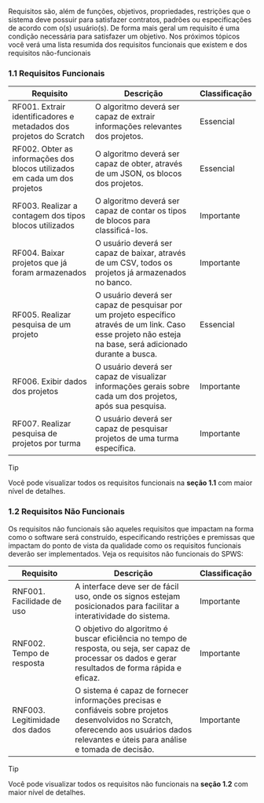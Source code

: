 Requisitos são, além de funções, objetivos, propriedades, restrições que o sistema deve possuir para satisfazer contratos, padrões ou especificações de acordo com o(s) usuário(s). De forma mais geral um requisito é uma condição necessária para satisfazer um objetivo. Nos próximos tópicos você verá uma lista resumida dos requisitos funcionais que existem e dos requisitos não-funcionais

### 1.1 Requisitos Funcionais

| Requisito | Descrição | Classificação |
| --- | --- | --- |
| RF001. Extrair identificadores e metadados dos projetos do Scratch | O algoritmo deverá ser capaz de extrair informações relevantes dos projetos. | Essencial | 
| RF002. Obter as informações dos blocos utilizados em cada um dos projetos | O algoritmo deverá ser capaz de obter, através de um JSON, os blocos dos projetos. | Essencial | 
| RF003. Realizar a contagem dos tipos blocos utilizados | O algoritmo deverá ser capaz de contar os tipos de blocos para classificá-los. | Importante | 
| RF004. Baixar projetos que já foram armazenados | O usuário deverá ser capaz de baixar, através de um CSV, todos os projetos já armazenados no banco. | Importante |
| RF005. Realizar pesquisa de um projeto | O usuário deverá ser capaz de pesquisar por um projeto específico através de um link. Caso esse projeto não esteja na base, será adicionado durante a busca. | Essencial |
| RF006. Exibir dados dos projetos | O usuário deverá ser capaz de visualizar informações gerais sobre cada um dos projetos, após sua pesquisa. | Importante |
| RF007. Realizar pesquisa de projetos por turma | O usuário deverá ser capaz de pesquisar projetos de uma turma específica. | Importante |


> [!TIP]
> Você pode visualizar todos os requisitos funcionais na **seção 1.1** com maior nível de detalhes.

### 1.2 Requisitos Não Funcionais

Os requisitos não funcionais são aqueles requisitos que impactam na forma como o software será construído, especificando restrições e premissas que impactam do ponto de vista da qualidade como os requisitos funcionais deverão ser implementados. Veja os requisitos não funcionais do SPWS:

| Requisito | Descrição | Classificação |
| --- | --- | --- |
| RNF001. Facilidade de uso | A interface deve ser de fácil uso, onde os signos estejam posicionados para facilitar a interatividade do sistema. | Importante |
| RNF002. Tempo de resposta | O objetivo do algoritmo é buscar eficiência no tempo de resposta, ou seja, ser capaz de processar os dados e gerar resultados de forma rápida e eficaz. | Importante |
| RNF003. Legitimidade dos dados | O sistema é capaz de fornecer informações precisas e confiáveis sobre projetos desenvolvidos no Scratch, oferecendo aos usuários dados relevantes e úteis para análise e tomada de decisão. | Importante |

> [!TIP]
> Você pode visualizar todos os requisitos não funcionais na **seção 1.2** com maior nível de detalhes.